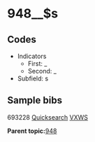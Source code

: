 # 948\_\_$s

## Codes

-   Indicators
    -   First: \_
    -   Second: \_
-   Subfield: s

## Sample bibs

693228 [Quicksearch](https://search.library.yale.edu/catalog/693228) [VXWS](http://prodorbis.library.yale.edu:7014/vxws/GetHoldingsService?bibId=693228)

**Parent topic:**[948](../../tags/948/948.md)

